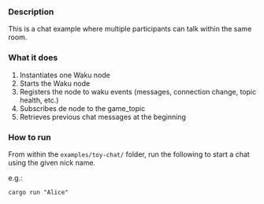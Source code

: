 ### Description

This is a chat example where multiple participants can talk within the same room.

### What it does

1. Instantiates one Waku node
2. Starts the Waku node
3. Registers the node to waku events (messages, connection change, topic health, etc.)
4. Subscribes de node to the game_topic
5. Retrieves previous chat messages at the beginning

### How to run
From within the `examples/toy-chat/` folder, run the following to start a chat using the given nick name.

e.g.:
```code
cargo run "Alice"
```


